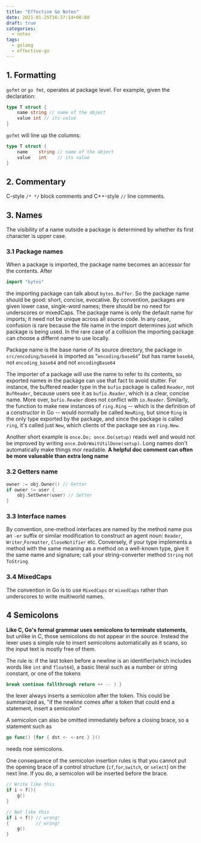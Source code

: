 ```yaml
---
title: "Effective Go Notes"
date: 2021-01-25T16:37:14+08:00
draft: true
categories:
  - notes
tags:
  - golang
  - effective-go
--- 
```


## 1. Formatting

`gofmt` or `go fmt`, operates at package level. For example, given the declaration:

```go
type T struct {
    name string // name of the object
    value int // its value
}
```

`gofmt` will line up the columns:


```go
type T struct {
    name    string // name of the object
    value   int    // its value
}
```

## 2. Commentary

C-style `/* */` block comments and C++-style `//` line comments.

## 3. Names

The visibility of a name outside a package is determined by whether its first character is upper case.

### 3.1 Package names

When a package is imported, the package name becomes an accessor for the contents. After

```go
import "bytes"
```
the importing package can talk about `bytes.Buffer`. So the package name should be good: short, concise,
evocative. By convention, packages are given lower case, single-word names; there should be no need for
underscores or mixedCaps. The package name is only the default name for imports; it need not be unique
across all source code. In any case, confusion is rare because the file name in the import determines just
which package is being used. In the rare case of a collision the importing package can choose a differnt
name to use locally.

Package name is the base name of its source directory, the package in `src/encoding/base64` is imported as
"`encoding/base64`" but has name `base64`, not `encoding_base64` and not `encodingBase64`

The importer of a package will use the name to refer to its contents, so exported names in the package can
use that fact to avoid stutter. For instance, the buffered reader type in the `bufio` package is called `Reader`,
not `BufReader`, because users see it as `bufio.Reader`, which is a clear, concise name. More over, `bufio.Reader`
does not conflict with `io.Reader`. Similarly, the function to make new instances of `ring.Ring` -- which is the
definition of a *constructor* in Go -- would normally be called `NewRing`, but since `Ring` is the only type
exported by the package, and since the package is called `ring`, it's called just `New`, which clients of the
package see as `ring.New`.

Another short example is `once.Do; once.Do(setup)` reads well and would not be improved by writing `once.DoOrWaitUtilDone(setup)`.
Long names don't automatically make things mor readable. **A helpful doc comment can often be more valueable than
extra long name**

### 3.2 Getters name

```go
owner := obj.Owner() // Getter
if owner != user {
    obj.SetOwner(user) // Setter
}
```

### 3.3 Interface names

By convention, one-method interfaces are named by the method name pus an `-er` suffix or similar modification 
to construct an agent noun: `Reader`, `Writer`,`Formatter`, `CloseNotifier` etc. Conversely, if your type
implements a method with the same meaning as a method on a well-known type, give it the same name and signature;
call your string-converter method `String` not `ToString`.

### 3.4 MixedCaps

The convention in Go is to use `MixedCaps` or `mixedCaps` rather than underscores to write multiworld names.

## 4 Semicolons

**Like C, Go's formal grammar uses semicolons to terminate statements**, but unlike in C, those semicolons do not
appear in the source. Instead the lexer uses a simple rule to insert semicolons automatically as it scans,
so the input text is mostly free of them.

The rule is: if the last token before a newline is an identifier(which includes words like `int` and `float64`),
a basic literal such as a number or string constant, or one of the tokens
```go
break continue fallthrough return ++ -- ) }
```
the lexer always inserts a semicolon after the token. This could be summarized as, "if the newline comes after
a token that could end a statement, insert a semicolon"

A semicolon can also be omitted immediately before a closing brace, so a statement such as
```go
go func() {for { dst <- <-src } }()
```
needs noe semicolons.

One consequence of the semicolon insertion rules is that you cannot put the opening brace of a control structure
(`if`,`for`,`switch`, or `select`) on the next line. If you do, a semicolon will be inserted before the brace.
```go
// Write like this
if i < f(){
    g()
}

// Not like this
if i < f() // wrong!
{          // wrong!
    g()
}
```
